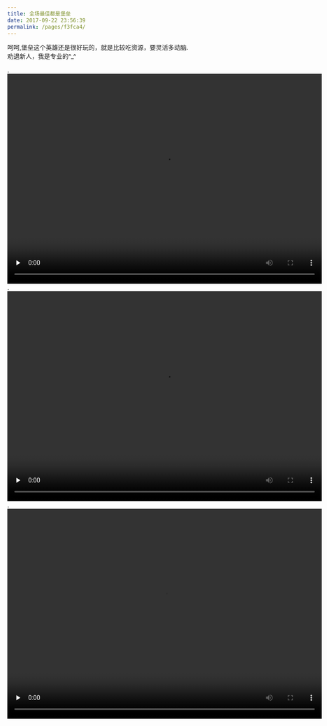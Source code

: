 ```yaml
---
title: 全场最佳都是堡垒
date: 2017-09-22 23:56:39
permalink: /pages/f3fca4/
---
```



呵呵,堡垒这个英雄还是很好玩的，就是比较吃资源，要灵活多动脑.  
劝退新人，我是专业的^_^  
<!-- truncate -->
<!-- 
<video id="video1" width="720" height="480" controls="yes" preload="none" alt="Link Missing" poster="https://blog-staryu-cn.oss-cn-shanghai.aliyuncs.com/picture-cover/bg-parking.jpg" >
      <source src="https://blog-staryu-cn.oss-cn-shanghai.aliyuncs.com/201X/overwatch/arrior_17-08-06_15-41-57.mp4" type="video/mp4" />
</video>

<video id="video2" width="720" height="480" controls="yes" preload="none" alt="Link Missing" poster="" src="https://blog-staryu-cn.oss-cn-shanghai.aliyuncs.com/201X/overwatch/arrior_17-08-06_15-41-57.mp4">
</video> -->
.
<video id="video3" width="720" height="480" controls="yes" preload="none"  alt="Link Missing" poster="">
      <source id="mp4" src="https://blog-staryu-cn.oss-cn-shanghai.aliyuncs.com/201X/overwatch/arrior_17-08-13_13-55-22.mp4" type="video/mp4"/>
</video>
.
<video id="video4" width="720" height="480" controls="yes" preload="none"  alt="Link Missing" poster="">
      <source id="mp4" src="https://blog-staryu-cn.oss-cn-shanghai.aliyuncs.com/201X/overwatch/arrior_17-09-10_12-47-25.1.mp4" type="video/mp4"/>
</video>
.
<video id="video5" width="720" height="480" controls="yes" preload="none"  alt="Link Missing" poster="">
      <source id="mp4" src="https://blog-staryu-cn.oss-cn-shanghai.aliyuncs.com/201X/overwatch/arrior_17-09-10_12-49-43.mp4" type="video/mp4"/>
</video>

